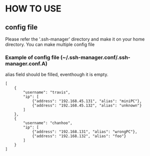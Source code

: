 # HOW TO USE
## config file
Please refer the '.ssh-manager' directory and make it on your home directory.
You can make multiple config file

### Example of config file (~/.ssh-manager.conf/.ssh-manager.conf.A)
alias field should be filled, eventhough it is empty.
```
[
    {
        "username": "travis",
        "ip": [
            {"address": "192.168.45.131", "alias": "miniPC"},
            {"address": "192.168.45.132", "alias": "unknown"}
        ]
    },
    {
        "username": "chanhoo",
        "ip": [
            {"address": "192.168.131", "alias": "wrongPC"},
            {"address": "192.168.132", "alias": "foo"}
        ]
    }
]
```
